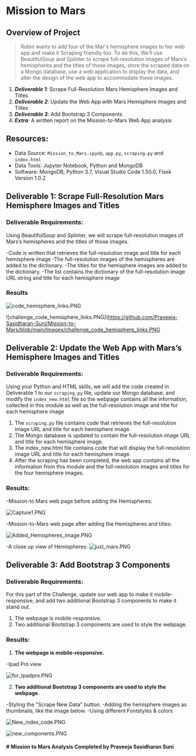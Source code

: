 # Mission to Mars

## Overview of Project
> Robin wants to add four of the Mar's hemisphere images to her web app and make it Scraping friendly too. To do this, We’ll use BeautifulSoup and Splinter 
to scrape full-resolution images of Mars’s hemispheres and the titles of those images, store the scraped data on a Mongo database, use a web application to display the data, 
and alter the design of the web app to accommodate these images. 

1. ***Deliverable 1***: Scrape Full-Resolution Mars Hemisphere Images and Titles
2. ***Deliverable 2***: Update the Web App with Mars Hemisphere Images and Titles
3. ***Deliverable 3***: Add Bootstrap 3 Components
4. ***Extra***: A written report on the Mission-to-Mars Web App analysis

## Resources:

* Data Source: `Mission_to_Mars.ipynb`, `app.py`, `scraping.py` and `index.html`
* Data Tools: Jupyter Notebook, Python and MongoDB
* Software: MongoDB, Python 3.7, Visual Studio Code 1.50.0, Flask Version 1.0.2

 

## Deliverable 1:  Scrape Full-Resolution Mars Hemisphere Images and Titles
### Deliverable Requirements:
Using BeautifulSoup and Splinter, we will scrape full-resolution images of Mars’s hemispheres and the titles of those images.

-Code is written that retrieves the full-resolution image and title for each hemisphere image 
-The full-resolution images of the hemispheres are added to the dictionary.
-The titles for the hemisphere images are added to the dictionary.
-The list contains the dictionary of the full-resolution image URL string and title for each hemisphere image

### Results

![code_hemisphere_links.PNG](https://github.com/Praveeja-Sasidharan-Suni/Mission-to-Mars/blob/main/Images/code_hemisphere_links.PNG?raw=true)


![challenge_code_hemisphere_links.PNG](https://github.com/Praveeja-Sasidharan-Suni/Mission-to-Mars/blob/main/Images/challenge_code_hemisphere_links.PNG



## Deliverable 2: Update the Web App with Mars’s Hemisphere Images and Titles
### Deliverable Requirements:
Using your Python and HTML skills, we will add the code created in Deliverable 1 to our `scraping.py` file, update our Mongo database, and modify the `index_new.html` file so the webpage
 contains all the information, collected in this module as well as the full-resolution image and title for each hemisphere image

1. The `scraping.py` file contains code that retrieves the full-resolution image URL and title for each hemisphere image. 
2. The Mongo database is updated to contain the full-resolution image URL and title for each hemisphere image.
3. ​The index_new.html file contains code that will display the full-resolution image URL and title for each hemisphere image.
4. After the scraping has been completed, the web app contains all the information from this module and the full-resolution images and titles for the four hemisphere images.


 
### Results:


-Mission-to Mars web page before adding the Hemispheres:

![Capture1.PNG](https://github.com/Praveeja-Sasidharan-Suni/Mission-to-Mars/blob/main/Images/Capture1.PNG?raw=true)

-Mission-to-Mars web page after adding the Hemispheres and titles:

![Added_Hemispheres_image.PNG](https://github.com/Praveeja-Sasidharan-Suni/Mission-to-Mars/blob/main/Images/Added_Hemispheres_image.PNG?raw=true)

-A close up view of Hemispheres:
![just_mars.PNG](https://github.com/Praveeja-Sasidharan-Suni/Mission-to-Mars/blob/main/Images/just_mars.PNG?raw=true)


## Deliverable 3: Add Bootstrap 3 Components
### Deliverable Requirements:

For this part of the Challenge, update our web app to make it mobile-responsive, and add two additional Bootstrap 3 components to make it stand out.

1. The webpage is mobile-responsive. 
2. Two additional Bootstrap 3 components are used to style the webpage.

 
### Results:

1. **The webpage is mobile-responsive.**

-Ipad Pro view

![for_Ipadpro.PNG](https://github.com/Praveeja-Sasidharan-Suni/Mission-to-Mars/blob/main/Images/for_Ipadpro.PNG?raw=true)


2. **Two additional Bootstrap 3 components are used to style the webpage.**

-Styling the "Scrape New Data" button.
-Adding the hemisphere images as thumbnails, like the image below.
-Using different Fontstyles & colors


![New_index_code.PNG](https://github.com/Praveeja-Sasidharan-Suni/Mission-to-Mars/blob/main/Images/New_index_code.PNG?raw=true)

![new_components.PNG](https://github.com/Praveeja-Sasidharan-Suni/Mission-to-Mars/blob/main/Images/new_components.PNG?raw=true)


#### # Mission to Mars Analysis Completed by Praveeja Sasidharan Suni
